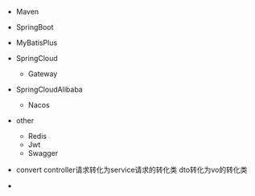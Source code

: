 - Maven
- SpringBoot
- MyBatisPlus
- SpringCloud
  - Gateway
- SpringCloudAlibaba
  - Nacos
- other
  - Redis
  - Jwt
  - Swagger


- convert 
  controller请求转化为service请求的转化类 
  dto转化为vo的转化类
- 